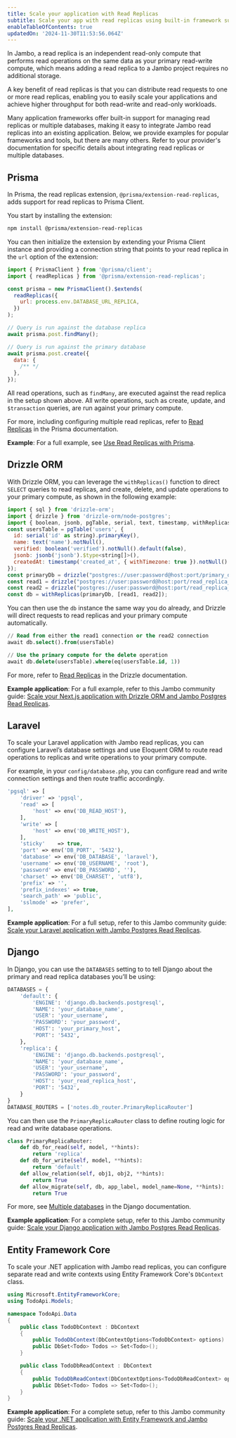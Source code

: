 ```yaml
---
title: Scale your application with Read Replicas
subtitle: Scale your app with read replicas using built-in framework support
enableTableOfContents: true
updatedOn: '2024-11-30T11:53:56.064Z'
---
```


In Jambo, a read replica is an independent read-only compute that performs read operations on the same data as your primary read-write compute, which means adding a read replica to a Jambo project requires no additional storage.

A key benefit of read replicas is that you can distribute read requests to one or more read replicas, enabling you to easily scale your applications and achieve higher throughput for both read-write and read-only workloads.

Many application frameworks offer built-in support for managing read replicas or multiple databases, making it easy to integrate Jambo read replicas into an existing application. Below, we provide examples for popular frameworks and tools, but there are many others. Refer to your provider's documentation for specific details about integrating read replicas or multiple databases.

## Prisma

In Prisma, the read replicas extension, `@prisma/extension-read-replicas`, adds support for read replicas to Prisma Client.

You start by installing the extension:

```bash
npm install @prisma/extension-read-replicas
```

You can then initialize the extension by extending your Prisma Client instance and providing a connection string that points to your read replica in the `url` option of the extension:

```javascript
import { PrismaClient } from '@prisma/client';
import { readReplicas } from '@prisma/extension-read-replicas';

const prisma = new PrismaClient().$extends(
  readReplicas({
    url: process.env.DATABASE_URL_REPLICA,
  })
);

// Query is run against the database replica
await prisma.post.findMany();

// Query is run against the primary database
await prisma.post.create({
  data: {
    /** */
  },
});
```

All read operations, such as `findMany`, are executed against the read replica in the setup shown above. All write operations, such as create, update, and `$transaction` queries, are run against your primary compute.

For more, including configuring multiple read replicas, refer to [Read Replicas](https://www.prisma.io/docs/orm/prisma-client/setup-and-configuration/read-replicas) in the Prisma documentation.

**Example**: For a full example, see [Use Read Replicas with Prisma](/docs/guides/read-replica-prisma).

## Drizzle ORM

With Drizzle ORM, you can leverage the `withReplicas()` function to direct `SELECT` queries to read replicas, and create, delete, and update operations to your primary compute, as shown in the following example:

```javascript
import { sql } from 'drizzle-orm';
import { drizzle } from 'drizzle-orm/node-postgres';
import { boolean, jsonb, pgTable, serial, text, timestamp, withReplicas } from 'drizzle-orm/pg-core';
const usersTable = pgTable('users', {
  id: serial('id' as string).primaryKey(),
  name: text('name').notNull(),
  verified: boolean('verified').notNull().default(false),
  jsonb: jsonb('jsonb').$type<string[]>(),
  createdAt: timestamp('created_at', { withTimezone: true }).notNull().defaultNow(),
});
const primaryDb = drizzle("postgres://user:password@host:port/primary_db");
const read1 = drizzle("postgres://user:password@host:port/read_replica_1");
const read2 = drizzle("postgres://user:password@host:port/read_replica_2");
const db = withReplicas(primaryDb, [read1, read2]);
```

You can then use the `db` instance the same way you do already, and Drizzle will direct requests to read replicas and your primary compute automatically.

```sql
// Read from either the read1 connection or the read2 connection
await db.select().from(usersTable)

// Use the primary compute for the delete operation
await db.delete(usersTable).where(eq(usersTable.id, 1))
```

For more, refer to [Read Replicas](https://orm.drizzle.team/docs/read-replicas) in the Drizzle documentation.

**Example application**: For a full example, refer to this Jambo community guide: [Scale your Next.js application with Drizzle ORM and Jambo Postgres Read Replicas](https://neon.tech/guides/read-replica-drizzle).

## Laravel

To scale your Laravel application with Jambo read replicas, you can configure Laravel’s database settings and use Eloquent ORM to route read operations to replicas and write operations to your primary compute.

For example, in your `config/database.php`, you can configure read and write connection settings and then route traffic accordingly.

```php
'pgsql' => [
    'driver' => 'pgsql',
    'read' => [
        'host' => env('DB_READ_HOST'),
    ],
    'write' => [
        'host' => env('DB_WRITE_HOST'),
    ],
    'sticky'    => true,
    'port' => env('DB_PORT', '5432'),
    'database' => env('DB_DATABASE', 'laravel'),
    'username' => env('DB_USERNAME', 'root'),
    'password' => env('DB_PASSWORD', ''),
    'charset' => env('DB_CHARSET', 'utf8'),
    'prefix' => '',
    'prefix_indexes' => true,
    'search_path' => 'public',
    'sslmode' => 'prefer',
],
```

**Example application**: For a full setup, refer to this Jambo community guide: [Scale your Laravel application with Jambo Postgres Read Replicas](https://neon.tech/guides/read-replica-laravel).

## Django

In Django, you can use the `DATABASES` setting to to tell Django about the primary and read replica databases you’ll be using:

```python
DATABASES = {
    'default': {
        'ENGINE': 'django.db.backends.postgresql',
        'NAME': 'your_database_name',
        'USER': 'your_username',
        'PASSWORD': 'your_password',
        'HOST': 'your_primary_host',
        'PORT': '5432',
    },
    'replica': {
        'ENGINE': 'django.db.backends.postgresql',
        'NAME': 'your_database_name',
        'USER': 'your_username',
        'PASSWORD': 'your_password',
        'HOST': 'your_read_replica_host',
        'PORT': '5432',
    }
}
DATABASE_ROUTERS = ['notes.db_router.PrimaryReplicaRouter']
```

You can then use the `PrimaryReplicaRouter` class to define routing logic for read and write database operations.

```python
class PrimaryReplicaRouter:
    def db_for_read(self, model, **hints):
        return 'replica'
    def db_for_write(self, model, **hints):
        return 'default'
    def allow_relation(self, obj1, obj2, **hints):
        return True
    def allow_migrate(self, db, app_label, model_name=None, **hints):
        return True
```

For more, see [Multiple databases](https://docs.djangoproject.com/en/5.1/topics/db/multi-db/) in the Django documentation.

**Example application**: For a complete setup, refer to this Jambo community guide: [Scale your Django application with Jambo Postgres Read Replicas](https://neon.tech/guides/read-replica-django).

## Entity Framework Core

To scale your .NET application with Jambo read replicas, you can configure separate read and write contexts using Entity Framework Core's `DbContext` class.

```csharp
using Microsoft.EntityFrameworkCore;
using TodoApi.Models;

namespace TodoApi.Data
{
    public class TodoDbContext : DbContext
    {
        public TodoDbContext(DbContextOptions<TodoDbContext> options) : base(options) { }
        public DbSet<Todo> Todos => Set<Todo>();
    }

    public class TodoDbReadContext : DbContext
    {
        public TodoDbReadContext(DbContextOptions<TodoDbReadContext> options) : base(options) { }
        public DbSet<Todo> Todos => Set<Todo>();
    }
}
```

**Example application**: For a complete setup, refer to this Jambo community guide: [Scale your .NET application with Entity Framework and Jambo Postgres Read Replicas](https://neon.tech/guides/read-replica-entity-framework).

<NeedHelp/>

